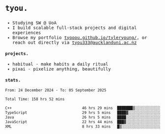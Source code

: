 ## <samp><h3>tyou.</h3></samp>
<samp>
   
   - Studying SW @ UoA
   - I build scalable full-stack projects and digital experiences
   - Browse my portfolio [tyooou.github.io/tyleryoung/](http://tyooou.github.io/tyleryoung/), or reach out directly via [tyou333@aucklanduni.ac.nz](mailto:tyou333@aucklanduni.ac.nz)

#### projects.
- habitual - make habits a daily ritual
- pixai - pixelize anything, beautifully

#### stats.
  <!--START_SECTION:waka-->

```txt
From: 24 December 2024 - To: 05 September 2025

Total Time: 158 hrs 52 mins

C++                                46 hrs 29 mins  ███████▒░░░░░░░░░░░░░░░░░   29.15 %
TypeScript                         29 hrs 5 mins   ████▓░░░░░░░░░░░░░░░░░░░░   18.24 %
Java                               26 hrs 5 mins   ████░░░░░░░░░░░░░░░░░░░░░   16.35 %
JavaScript                         22 hrs 44 mins  ███▓░░░░░░░░░░░░░░░░░░░░░   14.26 %
XML                                8 hrs 33 mins   █▒░░░░░░░░░░░░░░░░░░░░░░░   05.36 %
```

<!--END_SECTION:waka-->
</samp>
